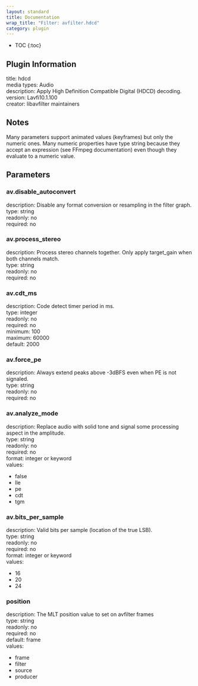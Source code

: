 ```yaml
---
layout: standard
title: Documentation
wrap_title: "Filter: avfilter.hdcd"
category: plugin
---
```

* TOC
{:toc}

## Plugin Information

title: hdcd  
media types:
Audio  
description: Apply High Definition Compatible Digital (HDCD) decoding.  
version: Lavfi10.1.100  
creator: libavfilter maintainers  

## Notes

Many parameters support animated values (keyframes) but only the numeric ones. Many numeric properties have type string because they accept an expression (see FFmpeg documentation) even though they evaluate to a numeric value.

## Parameters

### av.disable_autoconvert

  
description:
Disable any format conversion or resampling in the filter graph.  
type: string  
readonly: no  
required: no  

### av.process_stereo

  
description:
Process stereo channels together. Only apply target_gain when both channels match.  
type: string  
readonly: no  
required: no  

### av.cdt_ms

  
description:
Code detect timer period in ms.  
type: integer  
readonly: no  
required: no  
minimum: 100  
maximum: 60000  
default: 2000  

### av.force_pe

  
description:
Always extend peaks above -3dBFS even when PE is not signaled.  
type: string  
readonly: no  
required: no  

### av.analyze_mode

  
description:
Replace audio with solid tone and signal some processing aspect in the amplitude.  
type: string  
readonly: no  
required: no  
format: integer or keyword  
values:  

* false
* lle
* pe
* cdt
* tgm

### av.bits_per_sample

  
description:
Valid bits per sample (location of the true LSB).  
type: string  
readonly: no  
required: no  
format: integer or keyword  
values:  

* 16
* 20
* 24

### position

  
description:
The MLT position value to set on avfilter frames  
type: string  
readonly: no  
required: no  
default: frame  
values:  

* frame
* filter
* source
* producer

